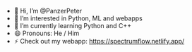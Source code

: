 - 👋 Hi, I’m @PanzerPeter
- 👀 I’m interested in Python, ML and webapps
- 🌱 I’m currently learning Python and C++
- 😄 Pronouns: He / Him
- ⚡ Check out my webapp: https://spectrumflow.netlify.app/

<!---
PanzerPeter/PanzerPeter is a ✨ special ✨ repository because its `README.md` (this file) appears on your GitHub profile.
You can click the Preview link to take a look at your changes.
--->
